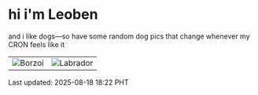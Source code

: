 # hi i'm Leoben

and i like dogs—so have some random dog pics that change whenever my CRON feels like it

|  |  |
|--------|----------|
| ![Borzoi](https://random-dog-vercel.vercel.app/api/random-borzoi?v=1755512573) | ![Labrador](https://random-dog-vercel.vercel.app/api/random-labrador?v=1755512573) |

Last updated: 2025-08-18 18:22 PHT
